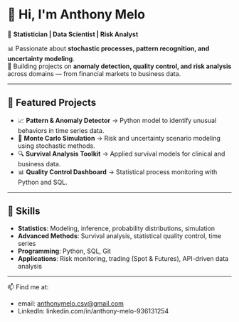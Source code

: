 # 👋 Hi, I'm Anthony Melo  

🎯 **Statistician | Data Scientist | Risk Analyst**  

📊 Passionate about **stochastic processes, pattern recognition, and uncertainty modeling**.  
🚀 Building projects on **anomaly detection, quality control, and risk analysis** across domains — from financial markets to business data.  

---

## 🔹 Featured Projects  
- 📈 **Pattern & Anomaly Detector** → Python model to identify unusual behaviors in time series data.  
- 🧮 **Monte Carlo Simulation** → Risk and uncertainty scenario modeling using stochastic methods.  
- 🔍 **Survival Analysis Toolkit** → Applied survival models for clinical and business data.  
- 📊 **Quality Control Dashboard** → Statistical process monitoring with Python and SQL.  

---

## 🔹 Skills  
- **Statistics**: Modeling, inference, probability distributions, simulation  
- **Advanced Methods**: Survival analysis, statistical quality control, time series  
- **Programming**: Python, SQL, Git  
- **Applications**: Risk monitoring, trading (Spot & Futures), API-driven data analysis  

---

📫 Find me at:  
- email: anthonymelo.csv@gmail.com
- LinkedIn: linkedin.com/in/anthony-melo-936131254
